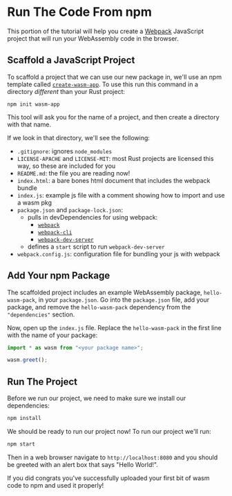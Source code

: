 # Run The Code From npm

This portion of the tutorial will help you create a [Webpack] JavaScript project that will
run your WebAssembly code in the browser.

[Webpack]: https://webpack.js.org/

## Scaffold a JavaScript Project

To scaffold a project that we can use our new package in, we'll use an npm template called
[`create-wasm-app`]. To use this run this command in a directory *different* than your Rust
project:

[`create-wasm-app`]: https://github.com/rustwasm/create-wasm-app

```
npm init wasm-app
```

This tool will ask you for the name of a project, and then create a directory with that name.

If we look in that directory, we'll see the following:

- `.gitignore`: ignores `node_modules`
- `LICENSE-APACHE` and `LICENSE-MIT`: most Rust projects are licensed this way, so these are included for you
- `README.md`: the file you are reading now!
- `index.html`: a bare bones html document that includes the webpack bundle
- `index.js`: example js file with a comment showing how to import and use a wasm pkg
- `package.json` and `package-lock.json`: 
  - pulls in devDependencies for using webpack:
      - [`webpack`](https://www.npmjs.com/package/webpack)
      - [`webpack-cli`](https://www.npmjs.com/package/webpack-cli)
      - [`webpack-dev-server`](https://www.npmjs.com/package/webpack-dev-server)
  - defines a `start` script to run `webpack-dev-server`
- `webpack.config.js`: configuration file for bundling your js with webpack

## Add Your npm Package

The scaffolded project includes an example WebAssembly package, `hello-wasm-pack`, in your
`package.json`. Go into the `package.json` file, add your package, and remove the 
`hello-wasm-pack` dependency from the `"dependencies"` section.

Now, open up the `index.js` file. Replace the `hello-wasm-pack` in the first line with the
name of your package:

```js
import * as wasm from "<your package name>";

wasm.greet();
```

## Run The Project

Before we run our project, we need to make sure we install our dependencies:

```bash
npm install
```

We should be ready to run our project now! To run our project we'll run:

```bash
npm start
```

Then in a web browser navigate to `http://localhost:8080` and you should be greeted with an
alert box that says "Hello World!".

If you did congrats you've successfully uploaded your first bit of wasm code to npm and used it
properly!
